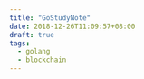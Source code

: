 ```yaml
---
title: "GoStudyNote"
date: 2018-12-26T11:09:57+08:00
draft: true
tags: 
  - golang
  - blockchain
---
```


